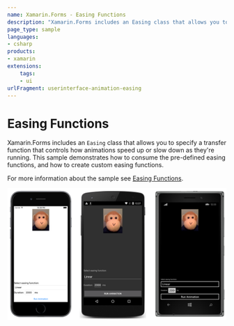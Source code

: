 ```yaml
---
name: Xamarin.Forms - Easing Functions
description: "Xamarin.Forms includes an Easing class that allows you to specify a transfer function that controls how animations speed up/slow down (UI)"
page_type: sample
languages:
- csharp
products:
- xamarin
extensions:
    tags:
    - ui
urlFragment: userinterface-animation-easing
---
```

# Easing Functions

Xamarin.Forms includes an `Easing` class that allows you to specify a transfer function that controls how animations speed up or slow down as they're running. This sample demonstrates how to consume the pre-defined easing functions, and how to create custom easing functions.

For more information about the sample see [Easing Functions](https://docs.microsoft.com/xamarin/xamarin-forms/user-interface/animation/easing).

![Easing Functions application screenshot](Screenshots/01All.png "Easing Functions application screenshot")
